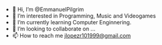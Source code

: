 - 👋 Hi, I’m @EmmanuelPilgrim
- 👀 I’m interested in Programming, Music and Videogames
- 🌱 I’m currently learning Computer Enginnering.
- 💞️ I’m looking to collaborate on ...
- 📫 How to reach me jlopezr101999@gmail.com

<!---
EmmanuelPilgrim/EmmanuelPilgrim is a ✨ special ✨ repository because its `README.md` (this file) appears on your GitHub profile.
You can click the Preview link to take a look at your changes.
--->
